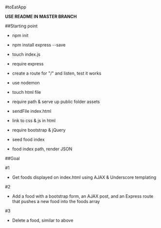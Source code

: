 #toEatApp

**USE README IN MASTER BRANCH**

##Starting point

* npm init
* npm install express --save

* touch index.js
* require express
* create a route for "/" and listen, test it works

* use nodemon

* touch html file
* require path & serve up public folder assets
* sendFile index.html
* link to css & js in html

* require bootstrap & jQuery

* seed food index

* food index path, render JSON


##Goal

#1
* Get foods displayed on index.html using AJAX & Underscore templating

#2
* Add a food with a bootstrap form, an AJAX post, and an Express route that pushes a new food into the foods array

#3
* Delete a food, similar to above




